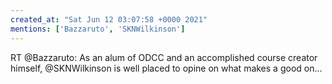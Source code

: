 ```yaml
---
created_at: "Sat Jun 12 03:07:58 +0000 2021"
mentions: ['Bazzaruto', 'SKNWilkinson']
---
```


RT @Bazzaruto: As an alum of ODCC and an accomplished course creator himself, @SKNWilkinson is well placed to opine on what makes a good on…